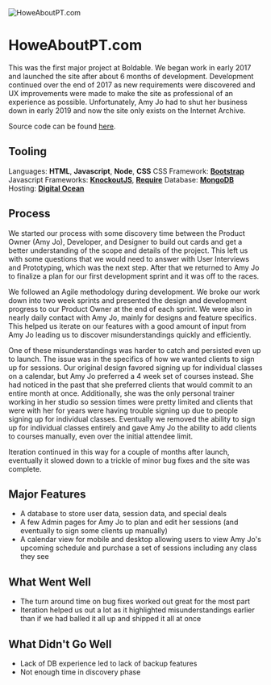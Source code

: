 <img src="assets/projectimg/howe_title.png" alt="HoweAboutPT.com" class="hero-image" />

# HoweAboutPT&#46;com

This was the first major project at Boldable. We began work in early 2017 and launched the site after about 6 months of development. Development continued over the end of 2017 as new requirements were discovered and UX improvements were made to make the site as professional of an experience as possible. Unfortunately, Amy Jo had to shut her business down in early 2019 and now the site only exists on the Internet Archive.

Source code can be found [here](https://github.com/LTSteve/ajhowe).

## Tooling

Languages: **HTML**, **Javascript**, **Node**, **CSS**
CSS Framework: [**Bootstrap**](https://getbootstrap.com/docs/3.4/)
Javascript Frameworks: [**KnockoutJS**](https://knockoutjs.com), [**Require**](https://requirejs.org)
Database: [**MongoDB**](https://www.mongodb.com)
Hosting: [**Digital Ocean**](https://www.digitalocean.com)

## Process

We started our process with some discovery time between the Product Owner (Amy Jo), Developer, and Designer to build out cards and get a better understanding of the scope and details of the project. This left us with some questions that we would need to answer with User Interviews and Prototyping, which was the next step. After that we returned to Amy Jo to finalize a plan for our first development sprint and it was off to the races.

We followed an Agile methodology during development. We broke our work down into two week sprints and presented the design and development progress to our Product Owner at the end of each sprint. We were also in nearly daily contact with Amy Jo, mainly for designs and feature specifics. This helped us iterate on our features with a good amount of input from Amy Jo leading us to discover misunderstandings quickly and efficiently.

One of these misunderstandings was harder to catch and persisted even up to launch. The issue was in the specifics of how we wanted clients to sign up for sessions. Our original design favored signing up for individual classes on a calendar, but Amy Jo preferred a 4 week set of courses instead. She had noticed in the past that she preferred clients that would commit to an entire month at once. Additionally, she was the only personal trainer working in her studio so session times were pretty limited and clients that were with her for years were having trouble signing up due to people signing up for individual classes. Eventually we removed the ability to sign up for individual classes entirely and gave Amy Jo the ability to add clients to courses manually, even over the initial attendee limit.

Iteration continued in this way for a couple of months after launch, eventually it slowed down to a trickle of minor bug fixes and the site was complete.

## Major Features

- A database to store user data, session data, and special deals
- A few Admin pages for Amy Jo to plan and edit her sessions (and eventually to sign some clients up manually)
- A calendar view for mobile and desktop allowing users to view Amy Jo's upcoming schedule and purchase a set of sessions including any class they see

## What Went Well

- The turn around time on bug fixes worked out great for the most part
- Iteration helped us out a lot as it highlighted misunderstandings earlier than if we had balled it all up and shipped it all at once

## What Didn't Go Well

- Lack of DB experience led to lack of backup features
- Not enough time in discovery phase
